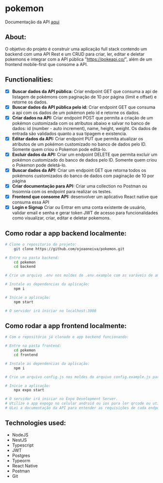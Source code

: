 # pokemon

Documentação da API [aqui](https://documenter.getpostman.com/view/27685475/2s9YR9aDTu)

## About:
O objetivo do projeto é construir uma aplicação full stack contendo um backend com uma API Rest e um CRUD para criar, ler, editar e deletar pokemons e integrar com a API pública "https://pokeapi.co/", além de um frontend mobile-first que consome a API.


## Functionalities:
- [x]  <strong>Buscar dados da API pública:</strong> Criar endpoint GET que consuma a api de listagem de pokémons com paginação de 10 por página (limit e offset) e retorne os dados.
- [x]  <strong>Buscar dados da API pública pelo id:</strong> Criar endpoint GET que consuma a api com os dados de um pokémon pelo id e retorne os dados.
- [x]  <strong>Criar dados na API:</strong> Criar endpoint POST que permita a criação de um pokémon customizada com os atributos abaixo e salvar no banco de dados: id (number - auto increment), name, height, weight. Os dados de entrada são validados quanto a sua tipagem e existencia.
- [x]  <strong>Editar dados da API:</strong> Criar endpoint PUT que permita atualizar os atributos de um pokémon customizado no banco de dados pelo ID. Somente quem criou o Pokemon pode editá-lo.
- [x]  <strong>Excluir dados da API:</strong> Criar um endpoint DELETE que permita excluir um pokémon customizado do banco de dados pelo ID. Somente quem criou o Pokemon pode deletá-lo.
- [x]  <strong>Buscar dados da API:</strong> Criar um endpoint GET que retorna todos os pokémons customizados do banco de dados com paginação de 10 por página 
- [x]  <strong>Criar documentação para API:</strong> Criar uma collection no Postman ou Insomnia com os endpoint para realizar os testes.
- [x]  <strong>Frontend que consome API:</strong> desenvolver um aplicativo React native que consuma essa API
- [x]   <strong>Login e Signup</strong> Criar ou Entrar em uma conta existente de usuário, validar email e senha e gerar token JWT de acesso para funcionalidades como visualizar, criar, editar e deletar pokemons.

## Como rodar a app backend localmente:

```bash
# Clone o repositorio do projeto:
    git clone https://github.com/ojoaoneiva/pokemon.git

# Entre na pasta backend:
    cd pokemon
    cd backend

# Crie um arquivo .env nos moldes do .env.example com as varáveis de ambiente:

# Instale as dependencias da aplicação:
    npm i

# Inicie a aplicação:
    npm start

# O servidor irá iniciar no localhost:3000

```

## Como rodar a app frontend localmente:

```bash
# Com o repositório já clonado e app backend funcionando:

# Entre na pasta frontend:
    cd pokemon
    cd frontend

# Instale as dependencias da aplicação:
    npm i

# Crie um arquivo config.js nos moldes do arquivo config.example.js para inserir variável de ambiente:

# Inicie a aplicação:
    npx expo start

# O servidor irá iniciar no Expo Development Server.
# Utilize o app expogo no celular android ou ios para ler qrcode ou utilize um emulador para visualização
# ULei a documentação da API para entender as requisições de cada endpoint

```

## Technologies used:
- NodeJS
- NestJS
- Typescript
- JWT
- Postgres
- Typeorm
- React Native
- Postman
- Git
